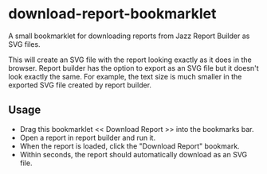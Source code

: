 # download-report-bookmarklet
A small bookmarklet for downloading reports from Jazz Report Builder as SVG files.

This will create an SVG file with the report looking exactly as it does in the browser. Report builder has the option to export as an SVG file but it doesn't look exactly the same. For example, the text size is much smaller in the exported SVG file created by report builder.

## Usage
- Drag this bookmarklet << Download Report >> into the bookmarks bar.
- Open a report in report builder and run it.
- When the report is loaded, click the "Download Report" bookmark.
- Within seconds, the report should automatically download as an SVG file.